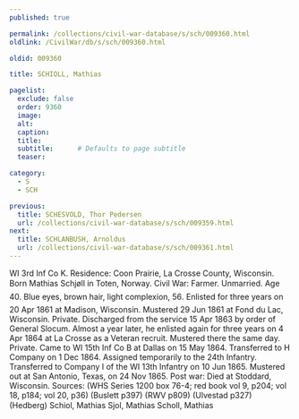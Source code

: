 ```yaml
---
published: true

permalink: /collections/civil-war-database/s/sch/009360.html
oldlink: /CivilWar/db/s/sch/009360.html

oldid: 009360

title: SCHIOLL, Mathias

pagelist:
  exclude: false
  order: 9360
  image: 
  alt:
  caption:
  title:
  subtitle:      # Defaults to page subtitle
  teaser:

category: 
  - S 
  - SCH

previous:
  title: SCHESVOLD, Thor Pedersen
  url: /collections/civil-war-database/s/sch/009359.html  
next:
  title: SCHLANBUSH, Arnoldus
  url: /collections/civil-war-database/s/sch/009361.html   
---
```

WI 3rd Inf Co K. Residence: Coon Prairie, La Crosse County, Wisconsin. Born &#147;Mathias Schj&oslash;ll&#148; in Toten, Norway. Civil War: Farmer. Unmarried. Age 40. Blue eyes, brown hair, light complexion, 5&#146;6&#148;. Enlisted for three years on 20 Apr 1861 at Madison, Wisconsin. Mustered 29 Jun 1861 at Fond du Lac, Wisconsin. Private. Discharged from the service 15 Apr 1863 by order of General Slocum. Almost a year later, he enlisted again for three years on 4 Apr 1864 at La Crosse as a Veteran recruit. Mustered there the same day. Private. Came to WI 15th Inf Co B at Dallas on 15 May 1864. Transferred to H Company on 1 Dec 1864. Assigned temporarily to the 24th Infantry. Transferred to Company I of the WI 13th Infantry on 10 Jun 1865. Mustered out at San Antonio, Texas, on 24 Nov 1865. Post war: Died at Stoddard, Wisconsin. Sources: (WHS Series 1200 box 76-4; red book vol 9, p204; vol 18, p184; vol 20, p36) (Buslett p397) (RWV p809) (Ulvestad p327) (Hedberg) &#147;Schiol, Mathias&#148; &#147;Sjol, Mathias&#148; &#147;Scholl, Mathias&#148;